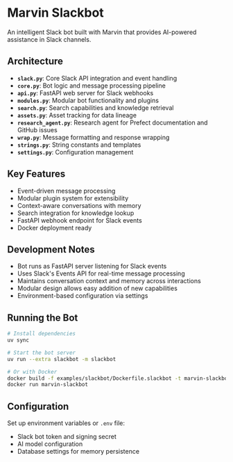 # Marvin Slackbot

An intelligent Slack bot built with Marvin that provides AI-powered assistance in Slack channels.

## Architecture

- **`slack.py`**: Core Slack API integration and event handling
- **`core.py`**: Bot logic and message processing pipeline  
- **`api.py`**: FastAPI web server for Slack webhooks
- **`modules.py`**: Modular bot functionality and plugins
- **`search.py`**: Search capabilities and knowledge retrieval
- **`assets.py`**: Asset tracking for data lineage
- **`research_agent.py`**: Research agent for Prefect documentation and GitHub issues
- **`wrap.py`**: Message formatting and response wrapping
- **`strings.py`**: String constants and templates
- **`settings.py`**: Configuration management

## Key Features

- Event-driven message processing
- Modular plugin system for extensibility
- Context-aware conversations with memory
- Search integration for knowledge lookup
- FastAPI webhook endpoint for Slack events
- Docker deployment ready

## Development Notes

- Bot runs as FastAPI server listening for Slack events
- Uses Slack's Events API for real-time message processing
- Maintains conversation context and memory across interactions
- Modular design allows easy addition of new capabilities
- Environment-based configuration via settings

## Running the Bot

```bash
# Install dependencies
uv sync

# Start the bot server
uv run --extra slackbot -m slackbot

# Or with Docker
docker build -f examples/slackbot/Dockerfile.slackbot -t marvin-slackbot .
docker run marvin-slackbot
```

## Configuration

Set up environment variables or `.env` file:
- Slack bot token and signing secret
- AI model configuration  
- Database settings for memory persistence 